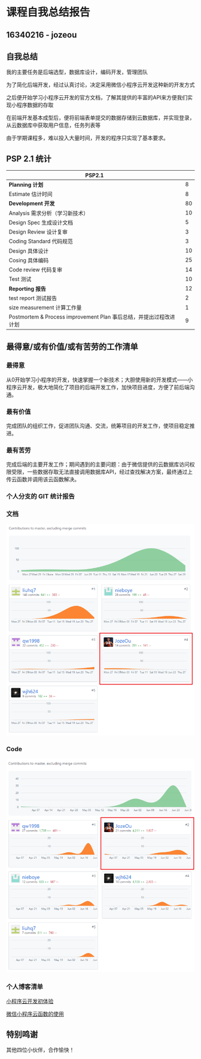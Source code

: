 # 课程自我总结报告

## 16340216 - jozeou

## 自我总结

我的主要任务是后端选型，数据库设计，编码开发，管理团队

为了简化后端开发，经过认真讨论，决定采用微信小程序云开发这种新的开发方式

之后便开始学习小程序云开发的官方文档，了解其提供的丰富的API来方便我们实现小程序数据的存取

在前端开发基本成型后，便将前端表单提交的数据存储到云数据库，并实现登录，从云数据库中获取用户信息，任务列表等

由于学期课程多，难以投入大量时间，开发的程序只实现了基本要求。

## PSP 2.1 统计

| PSP2.1 |  |
|-----|-----|
| **Planning 计划** | 8 |
| Estimate 估计时间 | 8 |
| **Development 开发** | 80 |
| Analysis 需求分析（学习新技术） | 10 |
| Design Spec 生成设计文档 | 5 |
| Design Review 设计复审 | 3 |
| Coding Standard 代码规范 | 3 |
| Design 具体设计 | 10 |
| Cosing 具体编码 | 25 |
| Code review 代码复审 | 14 |
| Test 测试 | 10 |
| **Reporting 报告** | 12 |
| test report 测试报告 | 2 |
| size measurement 计算工作量 | 1 |
| Postmortem & Process improvement Plan 事后总结，并提出过程改进计划 | 9 |

## 最得意/或有价值/或有苦劳的工作清单

### 最得意

从0开始学习小程序的开发，快速掌握一个新技术；大胆使用新的开发模式——小程序云开发，极大地简化了项目的后端开发工作，加快项目进度，方便了前后端沟通。

### 最有价值

完成团队的组织工作，促进团队沟通、交流，统筹项目的开发工作，使项目稳定推进。

### 最有苦劳

完成后端的主要开发工作；期间遇到的主要问题：由于微信提供的云数据库访问权限受限，一些数据存取无法直接调用数据库API，经过查找解决方案，最终通过上传云函数并调用该云函数解决。

### 个人分支的 GIT 统计报告

### 文档

![1561903635045](16340172_jozeou.assets/01.png)

### Code

​![1561903735970](16340172_jozeou.assets/02.png)



### 个人博客清单

[小程序云开发初体验](https://blog.csdn.net/For_course/article/details/94363269)

[微信小程序云函数的使用](https://blog.csdn.net/For_course/article/details/94363371)


## 特别鸣谢

其他四位小伙伴，合作愉快！



